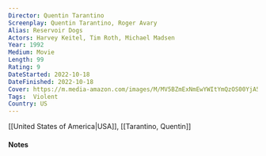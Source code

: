 ```yaml
---
Director: Quentin Tarantino
Screenplay: Quentin Tarantino, Roger Avary
Alias: Reservoir Dogs
Actors: Harvey Keitel, Tim Roth, Michael Madsen
Year: 1992
Medium: Movie
Length: 99
Rating: 9
DateStarted: 2022-10-18
DateFinished: 2022-10-18
Cover: https://m.media-amazon.com/images/M/MV5BZmExNmEwYWItYmQzOS00YjA5LTk2MjktZjEyZDE1Y2QxNjA1XkEyXkFqcGdeQXVyMTQxNzMzNDI@._V1_SX300.jpg
Tags:  Violent
Country: US
---
```

[[United States of America|USA]], [[Tarantino, Quentin]]
#### Notes
